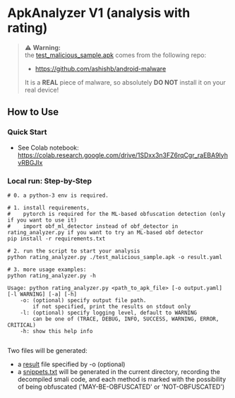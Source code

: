 # ApkAnalyzer V1 (analysis with rating)

> ⚠️ **Warning:**  
> the [test_malicious_sample.apk](https://github.com/ashishb/android-malware/tree/master/benews) comes from the following repo:
> - https://github.com/ashishb/android-malware
> 
> It is a **REAL** piece of malware, so absolutely **DO NOT** install it on your real device! 

## How to Use
### Quick Start
- See Colab notebook: https://colab.research.google.com/drive/1SDxx3n3FZ6rqCgr_raEBA9lyhvRBGJIx

### Local run: Step-by-Step
```shell
# 0. a python-3 env is required.

# 1. install requirements, 
#    pytorch is required for the ML-based obfuscation detection (only if you want to use it)
#    import obf_ml_detector instead of obf_detector in rating_analyzer.py if you want to try an ML-based obf detector
pip install -r requirements.txt

# 2. run the script to start your analysis
python rating_analyzer.py ./test_malicious_sample.apk -o result.yaml

# 3. more usage examples:
python rating_analyzer.py -h

Usage: python rating_analyzer.py <path_to_apk_file> [-o output.yaml] [-l WARNING] [-a] [-h]
    -o: (optional) specify output file path.
        if not specified, print the results on stdout only
    -l: (optional) specify logging level, default to WARNING
        can be one of (TRACE, DEBUG, INFO, SUCCESS, WARNING, ERROR, CRITICAL)
    -h: show this help info
    
```

Two files will be generated:
- a [result](result.yaml) file specified by -o (optional)
- a [snippets.txt](snippets.txt) will be generated in the current directory, recording the decompiled smali code, and each method is marked with the possibility of being obfuscated ('MAY-BE-OBFUSCATED' or 'NOT-OBFUSCATED')

